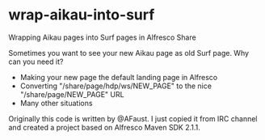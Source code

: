 # wrap-aikau-into-surf
Wrapping Aikau pages into Surf pages in Alfresco Share

Sometimes you want to see your new Aikau page as old Surf page. Why can you need it?
* Making your new page the default landing page in Alfresco
* Converting "/share/page/hdp/ws/NEW_PAGE" to the nice "/share/page/NEW_PAGE" URL
* Many other situations

Originally this code is written by @AFaust. I just copied it from IRC channel and created a project based on Alfresco Maven SDK 2.1.1.
